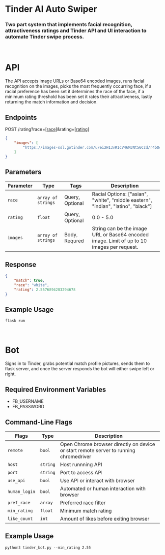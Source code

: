 # Tinder AI Auto Swiper
### Two part system that implements facial recognition, attractiveness ratings and Tinder API and UI interaction to automate Tinder swipe process.

<br>

# API

The API accepts image URLs or Base64 encoded images, runs facial recognition on the images, picks the most frequently occurring face, if a racial preference has been set it determines the race of the face, if a minimum rating threshold has been set it rates their attractiveness, lastly returning the match information and decision.

## Endpoints
POST /rating?race=[<ins>race</ins>]&rating=[<ins>rating</ins>]

```json
{
    "images": [
        "https://images-ssl.gotinder.com/u/ei2H13vR1cV46M3Nt56Czd/r4bQcxoqzuan2pwcPwbJ1z.jpeg?Policy=eyJTdGF0ZW1lbnQiOiBbeyJSZXNvdXJjZSI6IiovdS9laTJIMTN2UjFjVjQ2TTNOdDU2Q3pkLyoiLCJDb25kaXRpb24iOnsiRGF0ZUxlc3NUaGFuIjp7IkFXUzpFcG9jaFRpbWUiOjE2NjE1NTg2NDB9fX1df"
    ]
}
```

## Parameters
| Parameter | Type | Tags | Description |
|  --- | --- | --- | --- |
| `race` | `array of strings` | Query, Optional | Racial Options: ["asian", "white", "middle eastern", "indian", "latino", "black"] |
| `rating` | `float` | Query, Optional | 0.0 - 5.0 |
| `images` | `array of strings` | Body, Requred | String can be the image URL or Base64 encoded image. Limit of up to 10 images per request. |

## Response
```json
{
    "match": true, 
    "race": "white", 
    "rating": 2.5576894283294678
}
```

## Example Usage
```
flask run
```

<br>

# Bot

Signs in to Tinder, grabs potential match profile pictures, sends them to flask server, and once the server responds the bot will either swipe left or right.

## Required Environment Variables
* FB_USERNAME
* FB_PASSWORD

## Command-Line Flags
| Flags | Type | Description |
|  --- | --- | --- |
| `remote` | `bool` | Open Chrome browser directly on device or start remote server to running chromedriver |
| `host` | `string` | Host runnning API |
| `port` | `string` | Port to access API |
| `use_api` | `bool` | Use API or interact with browser |
| `human_login` | `bool` | Automated or human interaction with browser |
| `pref_race` | `array` | Preferred race filter |
| `min_rating` | `float` | Minimum match rating |
| `like_count` | `int` | Amount of likes before exiting browser |

## Example Usage
```
python3 tinder_bot.py --min_rating 2.55
```
